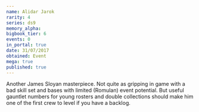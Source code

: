 ```yaml
---
name: Alidar Jarok
rarity: 4
series: ds9
memory_alpha:
bigbook_tier: 6
events: 0
in_portal: true
date: 31/07/2017
obtained: Event
mega: true
published: true
---
```


Another James Sloyan masterpiece. Not quite as gripping in game with a bad skill set and bases with limited (Romulan) event potential. But useful gauntlet numbers for young rosters and double collections should make him one of the first crew to level if you have a backlog.
